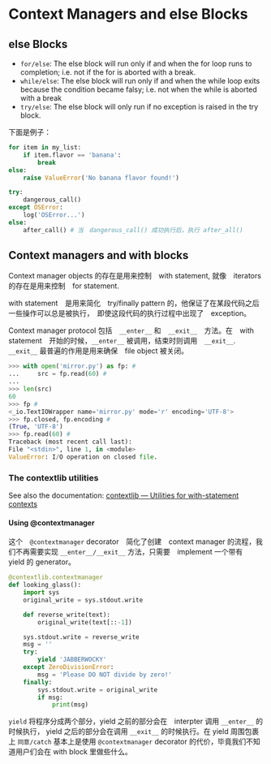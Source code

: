 # Context Managers and else Blocks

## else Blocks

+ `for/else`: The else block will run only if and when the for loop runs to completion; i.e. not if the for is aborted with a break.
+ `while/else`: The else block will run only if and when the while loop exits because the condition became falsy; i.e. not when the while is aborted with a break
+ `try/else`: The else block will only run if no exception is raised in the try block.

下面是例子：
```python
for item in my_list:
    if item.flavor == 'banana':
        break
else:
    raise ValueError('No banana flavor found!')

try:
    dangerous_call()
except OSError:
    log('OSError...')
else:
    after_call() # 当　dangerous_call() 成功执行后，执行 after_all()
```

## Context managers and with blocks

Context manager objects 的存在是用来控制　with statement, 就像　iterators 的存在是用来控制　for statement.

with statement　是用来简化　try/finally pattern 的，他保证了在某段代码之后一些操作可以总是被执行，　即使这段代码的执行过程中出现了　exception。

Context manager protocol 包括　`__enter__` 和　`__exit__`　方法。在　with statement　开始的时候，`__enter__`  被调用，结束时则调用　`__exit__`. `__exit__` 最普遍的作用是用来确保　file object 被关闭。

```python
>>> with open('mirror.py') as fp: #
...     src = fp.read(60) #
...
>>> len(src)
60
>>> fp #
<_io.TextIOWrapper name='mirror.py' mode='r' encoding='UTF-8'>
>>> fp.closed, fp.encoding #
(True, 'UTF-8')
>>> fp.read(60) #
Traceback (most recent call last):
File "<stdin>", line 1, in <module>
ValueError: I/O operation on closed file.
```

### The contextlib utilities
See also the documentation: [contextlib — Utilities for with-statement contexts](https://docs.python.org/3/library/contextlib.html)

#### Using @contextmanager

这个　`@contextmanager` decorator　简化了创建　context manager 的流程，我们不再需要实现 `__enter__/__exit__` 方法，只需要　implement 一个带有　yield 的 generator。

```python
@contextlib.contextmanager
def looking_glass():
    import sys
    original_write = sys.stdout.write

    def reverse_write(text):
        original_write(text[::-1])

    sys.stdout.write = reverse_write
    msg = ''
    try:
        yield 'JABBERWOCKY'
    except ZeroDivisionError:
        msg = 'Please DO NOT divide by zero!'
    finally:
        sys.stdout.write = original_write
        if msg:
            print(msg)
```

`yield` 将程序分成两个部分，yield 之前的部分会在　interpter 调用 `__enter__` 的时候执行， yield 之后的部分会在调用 `__exit__` 的时候执行。在 yield 周围包裹上 `同意/catch` 基本上是使用 `@contextmanager` decorator 的代价，毕竟我们不知道用户们会在 with block 里做些什么。



